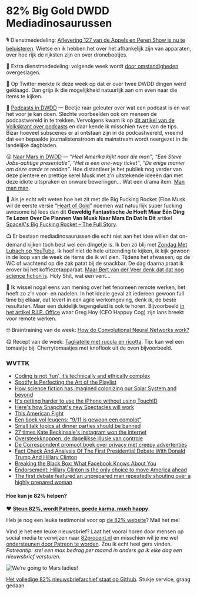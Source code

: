# 82% Big Gold DWDD Mediadinosaurussen

🎙 Dienstmededeling: [Aflevering 127 van de Appels en Peren Show is nu te beluisteren](http://appelsenperenshow.nl/aflevering/2016/9/26/127-prima-halve-amisch-fotomodel-opnieuw-ophoesten-up-the-snuff). Wietse en ik hebben het over het afhankelijk zijn van apparaten, over hoe rijk de rijksten zijn en over dronebootjes.

📯 Extra dienstmededeling: volgende week wordt [door omstandigheden](https://fronteers.nl/congres/2016) overgeslagen.

🐣 Op Twitter merkte ik deze week op dat er over twee DWDD dingen werd geklaagd. Dan grijp ik die mogelijkheid natuurlijk aan om even naar die items te kijken.

🙈 [Podcasts in DWDD](http://dewerelddraaitdoor.vara.nl/media/364529) — Beetje raar geleuter over wat een podcast is en wat het voor je kan doen. Slechte voorbeelden ook om mensen de podcastwereld in te trekken. Vervolgens kwam ik op [dit artikel van de Volkskrant over podcasts](http://www.volkskrant.nl/kijkverder/2016/podcasttips/) en daar kende ik misschien twee van de tips. Bizar hoeveel subscenes er al ontstaan zijn in de podcastwereld, vreemd dat een bepaalde journalistenstroom als mainstream wordt neergezet in de landelijke dagbladen.

😐 [Naar Mars in DWDD](http://dewerelddraaitdoor.vara.nl/media/364727) — *“Heel Amerika kijkt naar die man”*, *“Een Steve Jobs-achtige presentatie”*, *“Het is een one-way ticket”*, *“De enige manier om deze aarde te redden”*. Hoe distantieer je het publiek nog verder van deze pientere en prettige kerel Musk met z’n uitstekende ideeën dan met deze idiote uitspraken en onware beweringen… Wat een drama item. [Man man man](http://man-man-man.nl/).

🚀 Als je echt wilt weten hoe het zit met die Big Fucking Rocket (Elon Musk wil de eerste versie “[Heart of Gold](http://hitchhikers.wikia.com/wiki/Heart_of_Gold)” noemen wat natuurlijk super fucking awesome is) lees dan dit **Geweldig Fantastische Je Hoeft Maar Eén Ding Te Lezen Over De Plannen Van Musk Naar Mars En Dat Is Dit** artikel [SpaceX's Big Fucking Rocket – The Full Story](http://waitbutwhy.com/2016/09/spacexs-big-fking-rocket-the-full-story.html).

📺 Er bestaan mediadinosaurussen die echt niet aan het idee willen dat on-demand kijken toch best wel een dingetje is. Ik ben zó blij met [Zondag Met Lubach op YouTube](https://www.youtube.com/channel/UCdH_8mNJ9vzpHwMNwlz88Zw). Ik hoef niet de hele uitzending te kijken, ik kijk gewoon in de loop van de week de items die ik wil zien. Tijdens het afwassen, op de WC of wachtend op die zak patat bij de snackbar. De dag daarna praat ik erover bij het koffiezetapparaat. [Maar Bert van der Veer denk dat dat nog science fiction is](https://twitter.com/NieheMedia/status/781191944563228672). Holy Shit, wat een vent…

🏡 Ik wissel nogal eens van mening over het fenomeen remote werken, het heeft zo z’n voor- en nadelen. In het ideale geval zit iedereen gewoon full time bij elkaar, dat levert in een agile werkomgeving, denk ik, de beste resultaten. Maar een duidelijk tegengeluid is ook te horen. Bijvoorbeeld [in het artikel R.I.P. Office](http://cognition.happycog.com/article/r.i.p.-office) waar Greg Hoy (CEO Happuy Cog) zijn lans breekt voor remote werken.

🤓 Braintraining van de week: [How do Convolutional Neural Networks work?](http://brohrer.github.io/how_convolutional_neural_networks_work.html)

😋 Recept van de week: [Tagliatelle met rucola en ricotta](http://www.ah.nl/allerhande/recept/R-R277330/tagliatelle-met-rucola-en-ricotta). Tip: kan wel een tomaatje bij. Cherrytomaatjes met knoflook uit de oven bijvoorbeeld.

### WVTTK

- [Coding is not ‘fun’, it’s technically and ethically complex](https://aeon.co/ideas/coding-is-not-fun-it-s-technically-and-ethically-complex)
- [Spotify Is Perfecting the Art of the Playlist](http://www.bloomberg.com/news/articles/2016-09-21/spotify-is-perfecting-the-art-of-the-playlist)
- [How science fiction has imagined colonizing our Solar System and beyond](http://www.theverge.com/2016/9/24/12999798/science-fiction-mars-spacex-outer-space-colonization-theories)
- [It's getting harder to use the iPhone without using TouchID](http://www.theverge.com/2016/9/24/13019194/iphone-7-touch-id-ios-10-fingerprint-login)
- [Here's how Snapchat's new Spectacles will work](http://www.theverge.com/2016/9/24/13042640/snapchat-spectacles-how-to-use)
- [This American Fight](https://www.fastcompany.com/3063161/most-innovative-companies/this-american-life-public-radio-streaming)
- [Een boek vol leugens: “9/11 is gewoon een complot”](http://kloptdatwel.nl/2016/09/25/een-boek-vol-leugens-911-is-gewoon-een-complot/)
- [Small talk topics at dinner parties should be banned](http://www.wired.co.uk/article/banning-small-talk)
- [27 times Kate Beckinsale's Instagram won the internet](http://mashable.com/2016/09/24/kate-beckinsale-best-instagram-posts/#rFAQUIVJTPq5)
- [Oversteekknoppen, de dagelijkse illusie van controle](http://www.volkskrant.nl/wetenschap/oversteekknoppen-de-dagelijkse-illusie-van-controle~a4381575/)
- [De Correspondent promoot boek over privacy met creepy advertenties](http://vance.nl/de-correspondent-boek-privacy-facebook/)
- [Fact Check And Analysis Of The First Presidential Debate With Donald Trump And Hillary Clinton](http://www.npr.org/2016/09/26/495115346/fact-check-first-presidential-debate)
- [Breaking the Black Box: What Facebook Knows About You](https://www.propublica.org/article/breaking-the-black-box-what-facebook-knows-about-you)
- [Endorsement: Hillary Clinton is the only choice to move America ahead](http://www.azcentral.com/story/opinion/editorial/2016/09/27/hillary-clinton-endorsement/91198668/?from=global&sessionKey=&autologin=)
- [The first debate featured an unprepared man repeatedly shouting over a highly prepared woman](http://www.vox.com/policy-and-politics/2016/9/26/13067798/trump-clinton-first-debate)

#### Hoe kun je 82% helpen?
❤️ [**Steun 82%, wordt Patreon, goede karma, much happy**](https://www.patreon.com/reinier).

Heb je nog een leuke testimonial voor op [de 82% website](http://82procent.nl)? Mail het me!

Vind je het een leuke nieuwsbrief? Laat het vooral horen door mensen op social media te verwijzen naar [82procent.nl](http://82procent.nl) en misschien wil je me wel [ondersteunen door Patreon te worden](https://www.patreon.com/reinier). Zou ik echt heel gers vinden. _Patreontip: stel een max bedrag per maand in anders ga ik elke dag een nieuwsbrief versturen._

![We’re going to Mars ladies!](https://media.giphy.com/media/3o72F5DJJ9buvlHGtW/giphy.gif)

[Het volledige 82% nieuwsbriefarchief staat op Github](http://github.com/reinier/82procent-nieuwsbrieven). Stukje service, graag gedaan.
